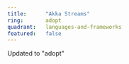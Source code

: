 ```yaml
---
title:      "Akka Streams"
ring:       adopt
quadrant:   languages-and-frameworks
featured:   false
---
```


Updated to "adopt"